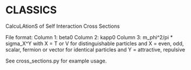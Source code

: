 # CLASSICS
CalcuLAtionS of Self Interaction Cross Sections

File format:
Column 1: beta0
Column 2: kapp0
Column 3: m_phi^2/pi * sigma_X^Y
  with X = T or V for distinguishable particles and X = even, odd, scalar, fermion or vector for identical particles
  and Y = attractive, repulsive

See cross_sections.py for example usage.
